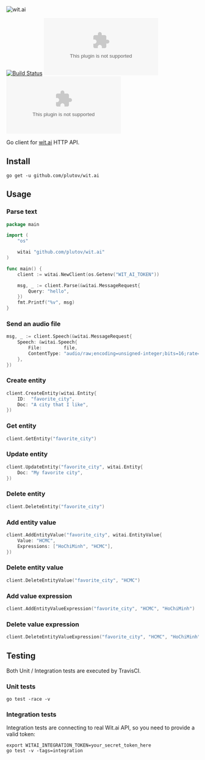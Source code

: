 ![wit.ai](https://s3.amazonaws.com/pliutau.com/wit.png)

[![Build Status](https://travis-ci.org/plutov/wit.ai.svg?branch=master)](https://travis-ci.org/plutov/wit.ai) [![GoDoc](https://godoc.org/github.com/plutov/wit.ai?status.svg)](https://godoc.org/github.com/plutov/wit.ai) [![Go Report Card](https://goreportcard.com/badge/github.com/plutov/wit.ai)](https://goreportcard.com/report/github.com/plutov/wit.ai)

Go client for [wit.ai](https://wit.ai/) HTTP API.

## Install

```
go get -u github.com/plutov/wit.ai
```

## Usage

### Parse text

```go
package main

import (
	"os"

	witai "github.com/plutov/wit.ai"
)

func main() {
	client := witai.NewClient(os.Getenv("WIT_AI_TOKEN"))

	msg, _ := client.Parse(&witai.MessageRequest{
		Query: "hello",
	})
	fmt.Printf("%v", msg)
}
```

### Send an audio file

```go
msg, _ := client.Speech(&witai.MessageRequest{
	Speech: &witai.Speech{
		File:        file,
		ContentType: "audio/raw;encoding=unsigned-integer;bits=16;rate=16k;endian=little",
	},
})
```

### Create entity

```go
client.CreateEntity(witai.Entity{
	ID:  "favorite_city",
	Doc: "A city that I like",
})
```

### Get entity

```go
client.GetEntity("favorite_city")
```

### Update entity

```go
client.UpdateEntity("favorite_city", witai.Entity{
	Doc: "My favorite city",
})
```

### Delete entity

```go
client.DeleteEntity("favorite_city")
```

### Add entity value

```go
client.AddEntityValue("favorite_city", witai.EntityValue{
	Value: "HCMC",
	Expressions: ["HoChiMinh", "HCMC"],
})
```

### Delete entity value

```go
client.DeleteEntityValue("favorite_city", "HCMC")
```

### Add value expression

```go
client.AddEntityValueExpression("favorite_city", "HCMC", "HoChiMinh")
```

### Delete value expression

```go
client.DeleteEntityValueExpression("favorite_city", "HCMC", "HoChiMinh")
```


## Testing

Both Unit / Integration tests are executed by TravisCI.

### Unit tests

```
go test -race -v
```

### Integration tests

Integration tests are connecting to real Wit.ai API, so you need to provide a valid token:

```
export WITAI_INTEGRATION_TOKEN=your_secret_token_here
go test -v -tags=integration
```
